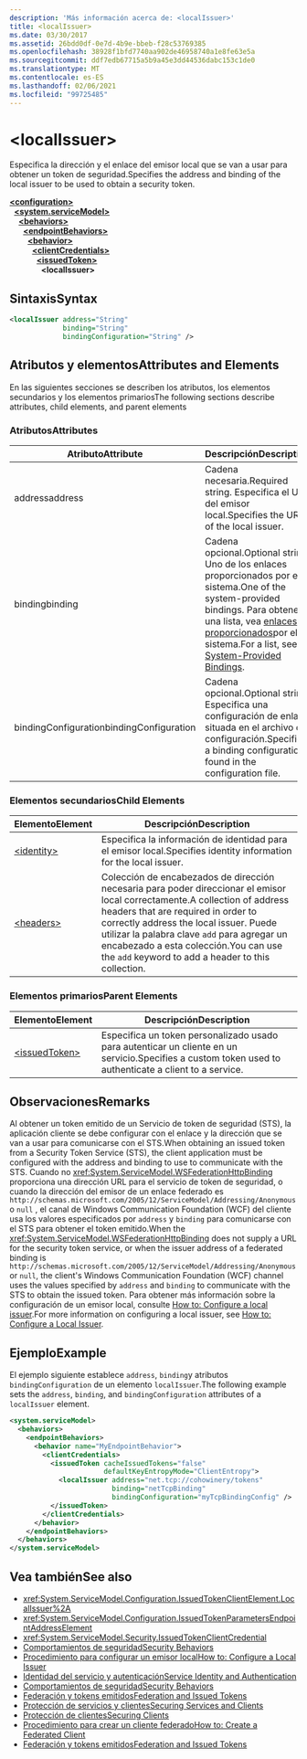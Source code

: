 ```yaml
---
description: 'Más información acerca de: <localIssuer>'
title: <localIssuer>
ms.date: 03/30/2017
ms.assetid: 26bdd0df-0e7d-4b9e-bbeb-f28c53769385
ms.openlocfilehash: 38928f1bfd7740aa902de46958740a1e8fe63e5a
ms.sourcegitcommit: ddf7edb67715a5b9a45e3dd44536dabc153c1de0
ms.translationtype: MT
ms.contentlocale: es-ES
ms.lasthandoff: 02/06/2021
ms.locfileid: "99725485"
---
```

# \<localIssuer>

<span data-ttu-id="7a8e4-102">Especifica la dirección y el enlace del emisor local que se van a usar para obtener un token de seguridad.</span><span class="sxs-lookup"><span data-stu-id="7a8e4-102">Specifies the address and binding of the local issuer to be used to obtain a security token.</span></span>  
  
[**\<configuration>**](../configuration-element.md)\
&nbsp;&nbsp;[**\<system.serviceModel>**](system-servicemodel.md)\
&nbsp;&nbsp;&nbsp;&nbsp;[**\<behaviors>**](behaviors.md)\
&nbsp;&nbsp;&nbsp;&nbsp;&nbsp;&nbsp;[**\<endpointBehaviors>**](endpointbehaviors.md)\
&nbsp;&nbsp;&nbsp;&nbsp;&nbsp;&nbsp;&nbsp;&nbsp;[**\<behavior>**](behavior-of-endpointbehaviors.md)\
&nbsp;&nbsp;&nbsp;&nbsp;&nbsp;&nbsp;&nbsp;&nbsp;&nbsp;&nbsp;[**\<clientCredentials>**](clientcredentials.md)\
&nbsp;&nbsp;&nbsp;&nbsp;&nbsp;&nbsp;&nbsp;&nbsp;&nbsp;&nbsp;&nbsp;&nbsp;[**\<issuedToken>**](issuedtoken.md)\
&nbsp;&nbsp;&nbsp;&nbsp;&nbsp;&nbsp;&nbsp;&nbsp;&nbsp;&nbsp;&nbsp;&nbsp;&nbsp;&nbsp;**\<localIssuer>**  
  
## <a name="syntax"></a><span data-ttu-id="7a8e4-103">Sintaxis</span><span class="sxs-lookup"><span data-stu-id="7a8e4-103">Syntax</span></span>  
  
```xml  
<localIssuer address="String"
             binding="String"
             bindingConfiguration="String" />
```  
  
## <a name="attributes-and-elements"></a><span data-ttu-id="7a8e4-104">Atributos y elementos</span><span class="sxs-lookup"><span data-stu-id="7a8e4-104">Attributes and Elements</span></span>  

 <span data-ttu-id="7a8e4-105">En las siguientes secciones se describen los atributos, los elementos secundarios y los elementos primarios</span><span class="sxs-lookup"><span data-stu-id="7a8e4-105">The following sections describe attributes, child elements, and parent elements</span></span>  
  
### <a name="attributes"></a><span data-ttu-id="7a8e4-106">Atributos</span><span class="sxs-lookup"><span data-stu-id="7a8e4-106">Attributes</span></span>  
  
|<span data-ttu-id="7a8e4-107">Atributo</span><span class="sxs-lookup"><span data-stu-id="7a8e4-107">Attribute</span></span>|<span data-ttu-id="7a8e4-108">Descripción</span><span class="sxs-lookup"><span data-stu-id="7a8e4-108">Description</span></span>|  
|---------------|-----------------|  
|<span data-ttu-id="7a8e4-109">address</span><span class="sxs-lookup"><span data-stu-id="7a8e4-109">address</span></span>|<span data-ttu-id="7a8e4-110">Cadena necesaria.</span><span class="sxs-lookup"><span data-stu-id="7a8e4-110">Required string.</span></span> <span data-ttu-id="7a8e4-111">Especifica el URI del emisor local.</span><span class="sxs-lookup"><span data-stu-id="7a8e4-111">Specifies the URI of the local issuer.</span></span>|  
|<span data-ttu-id="7a8e4-112">binding</span><span class="sxs-lookup"><span data-stu-id="7a8e4-112">binding</span></span>|<span data-ttu-id="7a8e4-113">Cadena opcional.</span><span class="sxs-lookup"><span data-stu-id="7a8e4-113">Optional string.</span></span> <span data-ttu-id="7a8e4-114">Uno de los enlaces proporcionados por el sistema.</span><span class="sxs-lookup"><span data-stu-id="7a8e4-114">One of the system-provided bindings.</span></span> <span data-ttu-id="7a8e4-115">Para obtener una lista, vea [enlaces proporcionados](../../../wcf/system-provided-bindings.md)por el sistema.</span><span class="sxs-lookup"><span data-stu-id="7a8e4-115">For a list, see [System-Provided Bindings](../../../wcf/system-provided-bindings.md).</span></span>|  
|<span data-ttu-id="7a8e4-116">bindingConfiguration</span><span class="sxs-lookup"><span data-stu-id="7a8e4-116">bindingConfiguration</span></span>|<span data-ttu-id="7a8e4-117">Cadena opcional.</span><span class="sxs-lookup"><span data-stu-id="7a8e4-117">Optional string.</span></span> <span data-ttu-id="7a8e4-118">Especifica una configuración de enlace situada en el archivo de configuración.</span><span class="sxs-lookup"><span data-stu-id="7a8e4-118">Specifies a binding configuration found in the configuration file.</span></span>|  
  
### <a name="child-elements"></a><span data-ttu-id="7a8e4-119">Elementos secundarios</span><span class="sxs-lookup"><span data-stu-id="7a8e4-119">Child Elements</span></span>  
  
|<span data-ttu-id="7a8e4-120">Elemento</span><span class="sxs-lookup"><span data-stu-id="7a8e4-120">Element</span></span>|<span data-ttu-id="7a8e4-121">Descripción</span><span class="sxs-lookup"><span data-stu-id="7a8e4-121">Description</span></span>|  
|-------------|-----------------|  
|[\<identity>](identity.md)|<span data-ttu-id="7a8e4-122">Especifica la información de identidad para el emisor local.</span><span class="sxs-lookup"><span data-stu-id="7a8e4-122">Specifies identity information for the local issuer.</span></span>|  
|[\<headers>](headers-element.md)|<span data-ttu-id="7a8e4-123">Colección de encabezados de dirección necesaria para poder direccionar el emisor local correctamente.</span><span class="sxs-lookup"><span data-stu-id="7a8e4-123">A collection of address headers that are required in order to correctly address the local issuer.</span></span> <span data-ttu-id="7a8e4-124">Puede utilizar la palabra clave `add` para agregar un encabezado a esta colección.</span><span class="sxs-lookup"><span data-stu-id="7a8e4-124">You can use the `add` keyword to add a header to this collection.</span></span>|  
  
### <a name="parent-elements"></a><span data-ttu-id="7a8e4-125">Elementos primarios</span><span class="sxs-lookup"><span data-stu-id="7a8e4-125">Parent Elements</span></span>  
  
|<span data-ttu-id="7a8e4-126">Elemento</span><span class="sxs-lookup"><span data-stu-id="7a8e4-126">Element</span></span>|<span data-ttu-id="7a8e4-127">Descripción</span><span class="sxs-lookup"><span data-stu-id="7a8e4-127">Description</span></span>|  
|-------------|-----------------|  
|[\<issuedToken>](issuedtoken.md)|<span data-ttu-id="7a8e4-128">Especifica un token personalizado usado para autenticar un cliente en un servicio.</span><span class="sxs-lookup"><span data-stu-id="7a8e4-128">Specifies a custom token used to authenticate a client to a service.</span></span>|  
  
## <a name="remarks"></a><span data-ttu-id="7a8e4-129">Observaciones</span><span class="sxs-lookup"><span data-stu-id="7a8e4-129">Remarks</span></span>  

 <span data-ttu-id="7a8e4-130">Al obtener un token emitido de un Servicio de token de seguridad  (STS), la aplicación cliente se debe configurar con el enlace y la dirección que se van a usar para comunicarse con el STS.</span><span class="sxs-lookup"><span data-stu-id="7a8e4-130">When obtaining an issued token from a Security Token Service (STS), the client application must be configured with the address and binding to use to communicate with the STS.</span></span> <span data-ttu-id="7a8e4-131">Cuando no <xref:System.ServiceModel.WSFederationHttpBinding> proporciona una dirección URL para el servicio de token de seguridad, o cuando la dirección del emisor de un enlace federado es `http://schemas.microsoft.com/2005/12/ServiceModel/Addressing/Anonymous` o `null` , el canal de Windows Communication Foundation (WCF) del cliente usa los valores especificados por `address` y `binding` para comunicarse con el STS para obtener el token emitido.</span><span class="sxs-lookup"><span data-stu-id="7a8e4-131">When the <xref:System.ServiceModel.WSFederationHttpBinding> does not supply a URL for the security token service, or when the issuer address of a federated binding is `http://schemas.microsoft.com/2005/12/ServiceModel/Addressing/Anonymous` or `null`, the client's Windows Communication Foundation (WCF) channel uses the values specified by `address` and `binding` to communicate with the STS to obtain the issued token.</span></span> <span data-ttu-id="7a8e4-132">Para obtener más información sobre la configuración de un emisor local, consulte [How to: Configure a local issuer](../../../wcf/feature-details/how-to-configure-a-local-issuer.md).</span><span class="sxs-lookup"><span data-stu-id="7a8e4-132">For more information on configuring a local issuer, see [How to: Configure a Local Issuer](../../../wcf/feature-details/how-to-configure-a-local-issuer.md).</span></span>  
  
## <a name="example"></a><span data-ttu-id="7a8e4-133">Ejemplo</span><span class="sxs-lookup"><span data-stu-id="7a8e4-133">Example</span></span>  

 <span data-ttu-id="7a8e4-134">El ejemplo siguiente establece `address`, `binding`y atributos `bindingConfiguration` de un elemento `localIssuer`.</span><span class="sxs-lookup"><span data-stu-id="7a8e4-134">The following example sets the `address`, `binding`, and `bindingConfiguration` attributes of a `localIssuer` element.</span></span>  
  
```xml  
<system.serviceModel>
  <behaviors>
    <endpointBehaviors>
      <behavior name="MyEndpointBehavior">
        <clientCredentials>
          <issuedToken cacheIssuedTokens="false"
                       defaultKeyEntropyMode="ClientEntropy">
            <localIssuer address="net.tcp://cohowinery/tokens"
                         binding="netTcpBinding"
                         bindingConfiguration="myTcpBindingConfig" />
          </issuedToken>
        </clientCredentials>
      </behavior>
    </endpointBehaviors>
  </behaviors>
</system.serviceModel>
```  
  
## <a name="see-also"></a><span data-ttu-id="7a8e4-135">Vea también</span><span class="sxs-lookup"><span data-stu-id="7a8e4-135">See also</span></span>

- <xref:System.ServiceModel.Configuration.IssuedTokenClientElement.LocalIssuer%2A>
- <xref:System.ServiceModel.Configuration.IssuedTokenParametersEndpointAddressElement>
- <xref:System.ServiceModel.Security.IssuedTokenClientCredential>
- [<span data-ttu-id="7a8e4-136">Comportamientos de seguridad</span><span class="sxs-lookup"><span data-stu-id="7a8e4-136">Security Behaviors</span></span>](../../../wcf/feature-details/security-behaviors-in-wcf.md)
- [<span data-ttu-id="7a8e4-137">Procedimiento para configurar un emisor local</span><span class="sxs-lookup"><span data-stu-id="7a8e4-137">How to: Configure a Local Issuer</span></span>](../../../wcf/feature-details/how-to-configure-a-local-issuer.md)
- [<span data-ttu-id="7a8e4-138">Identidad del servicio y autenticación</span><span class="sxs-lookup"><span data-stu-id="7a8e4-138">Service Identity and Authentication</span></span>](../../../wcf/feature-details/service-identity-and-authentication.md)
- [<span data-ttu-id="7a8e4-139">Comportamientos de seguridad</span><span class="sxs-lookup"><span data-stu-id="7a8e4-139">Security Behaviors</span></span>](../../../wcf/feature-details/security-behaviors-in-wcf.md)
- [<span data-ttu-id="7a8e4-140">Federación y tokens emitidos</span><span class="sxs-lookup"><span data-stu-id="7a8e4-140">Federation and Issued Tokens</span></span>](../../../wcf/feature-details/federation-and-issued-tokens.md)
- [<span data-ttu-id="7a8e4-141">Protección de servicios y clientes</span><span class="sxs-lookup"><span data-stu-id="7a8e4-141">Securing Services and Clients</span></span>](../../../wcf/feature-details/securing-services-and-clients.md)
- [<span data-ttu-id="7a8e4-142">Protección de clientes</span><span class="sxs-lookup"><span data-stu-id="7a8e4-142">Securing Clients</span></span>](../../../wcf/securing-clients.md)
- [<span data-ttu-id="7a8e4-143">Procedimiento para crear un cliente federado</span><span class="sxs-lookup"><span data-stu-id="7a8e4-143">How to: Create a Federated Client</span></span>](../../../wcf/feature-details/how-to-create-a-federated-client.md)
- [<span data-ttu-id="7a8e4-144">Federación y tokens emitidos</span><span class="sxs-lookup"><span data-stu-id="7a8e4-144">Federation and Issued Tokens</span></span>](../../../wcf/feature-details/federation-and-issued-tokens.md)
